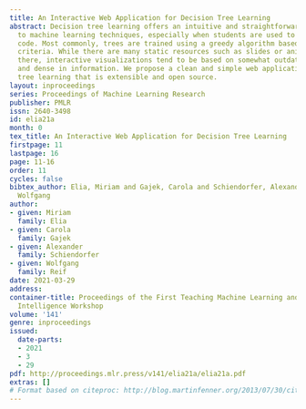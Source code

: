 ```yaml
---
title: An Interactive Web Application for Decision Tree Learning
abstract: Decision tree learning offers an intuitive and straightforward introduction
  to machine learning techniques, especially when students are used to program imperative
  code. Most commonly, trees are trained using a greedy algorithm based on information-theoretic
  criteria. While there are many static resources such as slides or animations out
  there, interactive visualizations tend to be based on somewhat outdated UI technology
  and dense in information. We propose a clean and simple web application for decision
  tree learning that is extensible and open source.
layout: inproceedings
series: Proceedings of Machine Learning Research
publisher: PMLR
issn: 2640-3498
id: elia21a
month: 0
tex_title: An Interactive Web Application for Decision Tree Learning
firstpage: 11
lastpage: 16
page: 11-16
order: 11
cycles: false
bibtex_author: Elia, Miriam and Gajek, Carola and Schiendorfer, Alexander and Reif,
  Wolfgang
author:
- given: Miriam
  family: Elia
- given: Carola
  family: Gajek
- given: Alexander
  family: Schiendorfer
- given: Wolfgang
  family: Reif
date: 2021-03-29
address:
container-title: Proceedings of the First Teaching Machine Learning and Artificial
  Intelligence Workshop
volume: '141'
genre: inproceedings
issued:
  date-parts:
  - 2021
  - 3
  - 29
pdf: http://proceedings.mlr.press/v141/elia21a/elia21a.pdf
extras: []
# Format based on citeproc: http://blog.martinfenner.org/2013/07/30/citeproc-yaml-for-bibliographies/
---
```

